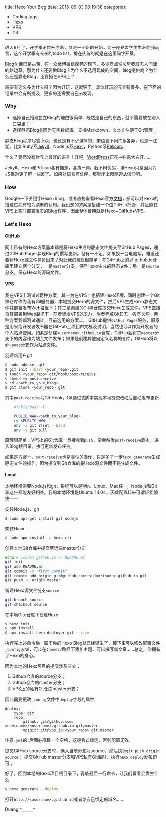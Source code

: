 title: Hexo Your Blog
date: 2015-09-03 00:19:38
categories:
- Coding
tags:
- Hexo
- VPS
- Git
---
进入9月了，开学季正拉开序幕，又是一个新的开始。对于刚结束学生生涯的我而言，这个开学季有长长的todo list，排在队首的就是在这里码字开垦。

Blog仿佛已是古董，在一众微博微信席卷的现下，多少有点像长势萎靡无人问津的路边草。那为什么还要做Blog？为什么不选用现成的空间、Blog提供商？为什么还是静态Blog，还要搭在VPS上？

需要有这么多为什么吗？因为好玩，这就够了。具体好玩的元素有很多，在下面的记录中会有所提及，更多的还需要自己去发现。

### Why

* 选择自己搭建独立Blog的理由很简单，既然是自己的东西，就不需要放在别人口袋里；
* 选择静态Blog是因为无需数据库，支持Markdown，文本文件便于Git管理；

静态Blog程序尽管小众，也还是有不少选择的，按语言不同门派各异，也是一江湖。比如Ruby系[Jekyll](http://jekyllrb.com)，Node.js系[Hexo](http://hexo.io)，Python系[Pelican](http://blog.getpelican.com)。

什么？竟然没有世界上最好的语言！好吧，[WordPress](http://wordpress.org)正在冲你露大白牙……

Jekyll、Hexo和Pelican各有拥趸，各执一词。我不辩优劣，选Hexo只是因为对JS相对更了解一些罢了。如果对语言有信仰，那就闭上眼睛遵从信仰吧。

### How

Google一下关键字Hexo+Blog，或者直接查看Hexo官方[文档](http://hexo.io/docs)，都可以对Hexo的搭建过程有较为清晰的认知。我设想的方案是搭建一个由GitHub托管，并且能在VPS上实时部署发布的Blog程序，因此整体骨架就是Hexo+GitHub+VPS。

### Let's Hexo

#### GitHub

网上已有的Hexo方案基本都是将Hexo生成的静态文件提交至GitHub Pages，通过GitHub Pages实现Blog的撰写更新。但有一不足，如果换一台电脑写，难道还要将Hexo源文件拷贝出来？对此我的建议很简单：在GitHub上的以<username>.github.io仓库里建立两个分支：一是`master`分支，保存Hexo生成的静态文件；另一是`source`分支，保存Hexo的源码文件。

#### VPS

我在VPS上测试过两种方案，其一为在VPS上也搭建Hexo环境，同时创建一个Git裸仓库作为私有Git服务器，本地提交Hexo的源文件，然后VPS生成Hexo静态文件并部署发布Web路径下；其二是创建的Git裸仓库提交Hexo生成文件，VPS直接将其部署到Web路径下。前者徒增VPS的压力，后者弄脏Git日志，各有长短。两种方案我都测试通过，目前选用的方案二。
GitHub提供`GitHub Pages`服务，原意是用来给开发者发布器在GitHub上项目的文档及说明，当然也可以作为开发者的个人站点使用。如果是创建`<username>.github.io`仓库，GitHub会将其`master`分支下的内容作为站点文件发布；如果是创建其他自定义名称的仓库，GitHub将以`gh-page`分支作为站点文件。

创建新用户git
```bash
$ sudo adduser git
$ git init --bare <your_repo>.git
$ touch <your_repo>.git/hook/post-receive
$ chmod +x post-receive
$ cd <path_to_your_blog>
$ git clone <your_repo>.git
```

其中`post-receive`为Git Hook，Git通过该脚本实现本地提交改动后自动发布更新
```bash
    #!/bin/bash -l

    PUBLIC_WWW=<path_to_your_blog>
    cd $PUBLIC_WWW
    env -i git reset --hard
    env -i git pull
```

原理很简单，VPS上的Git仓库一旦接收到`push`，便会触发`post-receive`脚本，进入Blog根目录，执行更新发布任务。

如果是方案一，`post-receive`也是类似的操作，只是多了一步`hexo generate`生成静态文件的操作，因为提交到Git仓库的是Hexo源文件而不是生成文件。

#### Local

本地环境需要Node.js和git，系统可以是Win、Linux、Mac任一，Node.js和Git和这仨都能友好相处。我的本地环境是Ubuntu 14.04，因此配置起来可谓轻松愉快——

安装Node.js、git
```bash
$ sudo apt-get install git nodejs
```

安装Hexo
```bash
$ sudo npm install -g hexo-cli
```

创建本地Git仓库并提交至远端master分支
```bash
echo # isudox.github.io >> README.md
git init
git add README.md
git commit -m "first commit"
git remote add origin git@github.com:isudox/isudox.github.io.git
git push -u origin master
```

新建Hexo源文件分支`source`
```bash
git branch source
git checkout source
```

在本地Gitc仓库下创建Hexo
```bash
$ hexo init
$ npm install
$ npm install hexo-deployer-git --save
```

执行完上述命令后，属于你的Hexo Blog就已经诞生了，接下来可以修改配置文件`_config`.yml，可以在`themes/`路径下添加主题，可以撰写新文章……总之，你拥有了Hexo的身心。

因为本地的Hexo项目的提交涉及三处：
1. Github仓库的source分支；
2. Github仓库的master分支；
3. VPS上的私有Git仓库master分支；

因此需要更改`_config`文件中`deploy`字段的属性
```
deploy:
    type: git
    repo:
        github: git@github.com:<username>/<username>.github.io.git,master
        vpsgit: git@vps_ip:<your_repo>.git,master
```

注意`.yml`的`:`后面必须跟一个空格，这是格式规定，否则配置无效。

提交GitHub source分支时，确人当前分支为source，然后执行`git push origin source`；
提交GitHub master分支和VPS私有Git库时，执行`hexo deploy`发布即可；

好了，回到本地的Hexo项目根目录下，再敲最后一行命令，让我们看看会发生什么
```bash
$ hexo generate --deploy
```

打开`http://<username>.github.io`或者你自己绑定的域名……

Duang    ^______^
